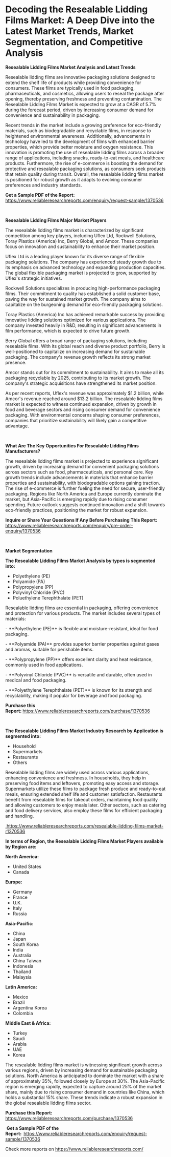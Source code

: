 <p><h1>Decoding the Resealable Lidding Films Market: A Deep Dive into the Latest Market Trends, Market Segmentation, and Competitive Analysis</h1></p><p><strong>Resealable Lidding Films Market Analysis and Latest Trends</strong></p>
<p><p>Resealable lidding films are innovative packaging solutions designed to extend the shelf life of products while providing convenience for consumers. These films are typically used in food packaging, pharmaceuticals, and cosmetics, allowing users to reseal the package after opening, thereby preserving freshness and preventing contamination. The Resealable Lidding Films Market is expected to grow at a CAGR of 5.7% during the forecast period, driven by increasing consumer demand for convenience and sustainability in packaging.</p><p>Recent trends in the market include a growing preference for eco-friendly materials, such as biodegradable and recyclable films, in response to heightened environmental awareness. Additionally, advancements in technology have led to the development of films with enhanced barrier properties, which provide better moisture and oxygen resistance. This innovation is promoting the use of resealable lidding films across a broader range of applications, including snacks, ready-to-eat meals, and healthcare products. Furthermore, the rise of e-commerce is boosting the demand for protective and resealable packaging solutions, as consumers seek products that retain quality during transit. Overall, the resealable lidding films market is positioned for robust growth as it adapts to evolving consumer preferences and industry standards.</p></p>
<p><strong>Get a Sample PDF of the Report:&nbsp;</strong> <a href="https://www.reliableresearchreports.com/enquiry/request-sample/1370536?utm_campaign=2224&utm_medium=2&utm_source=Github&utm_content=ia&utm_term=22032025&utm_id=resealable-lidding-films">https://www.reliableresearchreports.com/enquiry/request-sample/1370536</a></p>
<p>&nbsp;</p>
<p><strong>Resealable Lidding Films Major Market Players</strong></p>
<p><p>The resealable lidding films market is characterized by significant competition among key players, including Uflex Ltd, Rockwell Solutions, Toray Plastics (America) Inc, Berry Global, and Amcor. These companies focus on innovation and sustainability to enhance their market position.</p><p>Uflex Ltd is a leading player known for its diverse range of flexible packaging solutions. The company has experienced steady growth due to its emphasis on advanced technology and expanding production capacities. The global flexible packaging market is projected to grow, supported by Uflex's strategic initiatives.</p><p>Rockwell Solutions specializes in producing high-performance packaging films. Their commitment to quality has established a solid customer base, paving the way for sustained market growth. The company aims to capitalize on the burgeoning demand for eco-friendly packaging solutions.</p><p>Toray Plastics (America) Inc has achieved remarkable success by providing innovative lidding solutions optimized for various applications. The company invested heavily in R&D, resulting in significant advancements in film performance, which is expected to drive future growth.</p><p>Berry Global offers a broad range of packaging solutions, including resealable films. With its global reach and diverse product portfolio, Berry is well-positioned to capitalize on increasing demand for sustainable packaging. The company's revenue growth reflects its strong market presence.</p><p>Amcor stands out for its commitment to sustainability. It aims to make all its packaging recyclable by 2025, contributing to its market growth. The company's strategic acquisitions have strengthened its market position.</p><p>As per recent reports, Uflex's revenue was approximately $1.2 billion, while Amcor's revenue reached around $13.2 billion. The resealable lidding films market is expected to witness continued expansion, driven by growth in food and beverage sectors and rising consumer demand for convenience packaging. With environmental concerns shaping consumer preferences, companies that prioritize sustainability will likely gain a competitive advantage.</p></p>
<p>&nbsp;</p>
<p><strong>What Are The Key Opportunities For Resealable Lidding Films Manufacturers?</strong></p>
<p><p>The resealable lidding films market is projected to experience significant growth, driven by increasing demand for convenient packaging solutions across sectors such as food, pharmaceuticals, and personal care. Key growth trends include advancements in materials that enhance barrier properties and sustainability, with biodegradable options gaining traction. The rise of e-commerce is further fueling the need for secure, user-friendly packaging. Regions like North America and Europe currently dominate the market, but Asia-Pacific is emerging rapidly due to rising consumer spending. Future outlook suggests continued innovation and a shift towards eco-friendly practices, positioning the market for robust expansion.</p></p>
<p><strong>Inquire or Share Your Questions If Any Before Purchasing This Report:</strong> <a href="https://www.reliableresearchreports.com/enquiry/pre-order-enquiry/1370536?utm_campaign=2224&utm_medium=2&utm_source=Github&utm_content=ia&utm_term=22032025&utm_id=resealable-lidding-films">https://www.reliableresearchreports.com/enquiry/pre-order-enquiry/1370536</a></p>
<p>&nbsp;</p>
<p><strong>Market Segmentation</strong></p>
<p><strong>The Resealable Lidding Films Market Analysis by types is segmented into:</strong></p>
<p><ul><li>Polyethylene (PE)</li><li>Polyamide (PA)</li><li>Polypropylene (PP)</li><li>Polyvinyl Chloride (PVC)</li><li>Poluethylene Terephthalate (PET)</li></ul></p>
<p><p>Resealable lidding films are essential in packaging, offering convenience and protection for various products. The market includes several types of materials: </p><p>- **Polyethylene (PE)** is flexible and moisture-resistant, ideal for food packaging.</p><p>- **Polyamide (PA)** provides superior barrier properties against gases and aromas, suitable for perishable items.</p><p>- **Polypropylene (PP)** offers excellent clarity and heat resistance, commonly used in food applications.</p><p>- **Polyvinyl Chloride (PVC)** is versatile and durable, often used in medical and food packaging.</p><p>- **Polyethylene Terephthalate (PET)** is known for its strength and recyclability, making it popular for beverage and food packaging.</p></p>
<p><strong>Purchase this Report:&nbsp;</strong><a href="https://www.reliableresearchreports.com/purchase/1370536?utm_campaign=2224&utm_medium=2&utm_source=Github&utm_content=ia&utm_term=22032025&utm_id=resealable-lidding-films">https://www.reliableresearchreports.com/purchase/1370536</a></p>
<p>&nbsp;</p>
<p><strong>The Resealable Lidding Films Market Industry Research by Application is segmented into:</strong></p>
<p><ul><li>Household</li><li>Supermarkets</li><li>Restaurants</li><li>Others</li></ul></p>
<p><p>Resealable lidding films are widely used across various applications, enhancing convenience and freshness. In households, they help in preserving food items and leftovers, promoting easy access and storage. Supermarkets utilize these films to package fresh produce and ready-to-eat meals, ensuring extended shelf life and customer satisfaction. Restaurants benefit from resealable films for takeout orders, maintaining food quality and allowing customers to enjoy meals later. Other sectors, such as catering and food delivery services, also employ these films for efficient packaging and handling.</p></p>
<p><a href="https://www.reliableresearchreports.com/resealable-lidding-films-market-r1370536?utm_campaign=2224&utm_medium=2&utm_source=Github&utm_content=ia&utm_term=22032025&utm_id=resealable-lidding-films">&nbsp;https://www.reliableresearchreports.com/resealable-lidding-films-market-r1370536</a></p>
<p><strong>In terms of Region, the Resealable Lidding Films Market Players available by Region are:</strong></p>
<p>
    <p> <strong> North America: </strong>
        <ul>
            <li>United States</li>
            <li>Canada</li>
        </ul>
        </p> 
    <p> <strong> Europe: </strong>
        <ul>
            <li>Germany</li>
            <li>France</li>
            <li>U.K.</li>
            <li>Italy</li>
            <li>Russia</li>
        </ul>
        </p> 
    <p> <strong> Asia-Pacific: </strong>
        <ul>
            <li>China</li>
            <li>Japan</li>
            <li>South Korea</li>
            <li>India</li>
            <li>Australia</li>
            <li>China Taiwan</li>
            <li>Indonesia</li>
            <li>Thailand</li>
            <li>Malaysia</li>
        </ul>
        </p> 
    <p> <strong> Latin America: </strong>
        <ul>
            <li>Mexico</li>
            <li>Brazil</li>
            <li>Argentina Korea</li>
            <li>Colombia</li>
        </ul>
        </p> 
    <p> <strong> Middle East & Africa: </strong>
        <ul>
            <li>Turkey</li>
            <li>Saudi</li>
            <li>Arabia</li>
            <li>UAE</li>
            <li>Korea</li>
        </ul>
    </p>
    </p>
<p><p>The resealable lidding films market is witnessing significant growth across various regions, driven by increasing demand for sustainable packaging solutions. North America is anticipated to dominate the market with a share of approximately 35%, followed closely by Europe at 30%. The Asia-Pacific region is emerging rapidly, expected to capture around 25% of the market share, mainly due to rising consumer demand in countries like China, which holds a substantial 15% share. These trends indicate a robust expansion in the global resealable lidding films sector.</p></p>
<p><strong>Purchase this Report: </strong><a href="https://www.reliableresearchreports.com/purchase/1370536?utm_campaign=2224&utm_medium=2&utm_source=Github&utm_content=ia&utm_term=22032025&utm_id=resealable-lidding-films">https://www.reliableresearchreports.com/purchase/1370536</a></p>
<p>&nbsp;<strong>Get a Sample PDF of the Report:&nbsp;&nbsp;</strong><a href="https://www.reliableresearchreports.com/enquiry/request-sample/1370536?utm_campaign=2224&utm_medium=2&utm_source=Github&utm_content=ia&utm_term=22032025&utm_id=resealable-lidding-films">https://www.reliableresearchreports.com/enquiry/request-sample/1370536</a></p>
<p><strong></strong></p>
<p>Check more reports on <a href="https://www.reliableresearchreports.com/?utm_campaign=2224&utm_medium=2&utm_source=Github&utm_content=ia&utm_term=22032025&utm_id=resealable-lidding-films">https://www.reliableresearchreports.com/</a></p>
